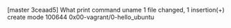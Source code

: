 [master 3ceaad5] What print command uname
 1 file changed, 1 insertion(+)
 create mode 100644 0x00-vagrant/0-hello_ubuntu
